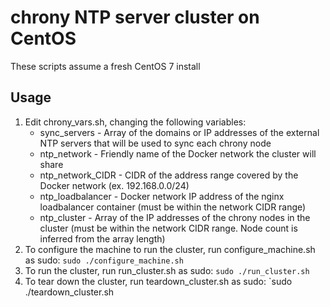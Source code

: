 # chrony NTP server cluster on CentOS
These scripts assume a fresh CentOS 7 install

## Usage
1. Edit chrony_vars.sh, changing the following variables:
	* sync_servers - Array of the domains or IP addresses of the external NTP servers that will be used to sync each chrony node
	* ntp_network - Friendly name of the Docker network the cluster will share
	* ntp_network_CIDR - CIDR of the address range covered by the Docker network (ex. 192.168.0.0/24)
	* ntp_loadbalancer - Docker network IP address of the nginx loadbalancer container (must be within the network CIDR range)
	* ntp_cluster - Array of the IP addresses of the chrony nodes in the cluster (must be within the network CIDR range. Node count is inferred from the array length)
2. To configure the machine to run the cluster, run configure_machine.sh as sudo:
	`sudo ./configure_machine.sh`
3. To run the cluster, run run_cluster.sh as sudo:
	`sudo ./run_cluster.sh`
4. To tear down the cluster, run teardown_cluster.sh as sudo:
	`sudo ./teardown_cluster.sh